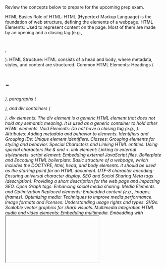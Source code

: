 Review the concepts below to prepare for the upcoming prep exam.

HTML Basics
Role of HTML: HTML (Hypertext Markup Language) is the foundation of web structure, defining the elements of a webpage.
HTML Elements: Used to represent content on the page. Most of them are made by an opening and a closing tag (e.g., <h1></h1>, <p></p>).
HTML Structure: HTML consists of a head and body, where metadata, styles, and content are structured.
Common HTML Elements: Headings (<h1> - <h6>), paragraphs (<p>), and div containers (<div>).
div elements: The div element is a generic HTML element that does not hold any semantic meaning. It is used as a generic container to hold other HTML elements.
Void Elements: Do not have a closing tag (e.g., <img>).
Attributes: Adding metadata and behavior to elements.
Identifiers and Grouping
IDs: Unique element identifiers.
Classes: Grouping elements for styling and behavior.
Special Characters and Linking
HTML entities: Using special characters like &amp; and &lt;.
link element: Linking to external stylesheets.
script element: Embedding external JavaScript files.
Boilerplate and Encoding
HTML boilerplate: Basic structure of a webpage, which includes the DOCTYPE, html, head, and body elements. It should be used as the starting point for an HTML document.
UTF-8 character encoding: Ensuring universal character display.
SEO and Social Sharing
Meta tags (description): Providing a short description for the web page and impacting SEO.
Open Graph tags: Enhancing social media sharing.
Media Elements and Optimization
Replaced elements: Embedded content (e.g., images, iframes).
Optimizing media: Techniques to improve media performance.
Image formats and licenses: Understanding usage rights and types.
SVGs: Scalable vector graphics for sharp visuals.
Multimedia Integration
HTML audio and video elements: Embedding multimedia.
Embedding with <iframe>: Integrating external video content.
Paths and Link Behavior
Target attribute types: Controlling link behavior.
Absolute vs. relative paths: Navigating directories.
Path syntax: Understanding /, ./, ../ for file navigation.
Link states: Managing different link interactions (hover, active).
Importance of Semantic HTML
Structural hierarchy for heading elements: It is important to use the correct heading element to maintain the structural hierarchy of the content. The h1 element is the highest level of heading and the h6 element is the lowest level of heading.
Presentational HTML elements: Elements that define the appearance of content. Ex. the deprecated center, big, and font elements.
Semantic HTML elements: These elements provide meaning to the structure of the content. Examples include:
<header>: Represents introductory content.
<nav>: Contains navigation links.
<article>: Represents self-contained content.
<aside>: Used for sidebars or related content.
<section>: Groups related content within a document.
<footer>: Defines the footer for a section or document.
Semantic HTML Elements
Emphasis (em) element: Marks text that has stress emphasis.
Idiomatic Text (i) element: Used for highlighting alternative voice or mood, idiomatic terms from another language, technical terms, and thoughts.
Strong Importance (strong) element: Marks text that has strong importance.
Bring Attention To (b) element: Used to bring attention to text that is not important for the meaning of the content.
Description List (dl) element: Used to represent a list of term-description groupings.
Description Term (dt) element: Used to represent the term being defined.
Description Details (dd) element: Used to represent the description of the term.
Block Quotation (blockquote) element: Used to represent a section that is quoted from another source.
Inline Quotation (q) element: Used to represent a short inline quotation.
Abbreviation (abbr) element: Used to represent an abbreviation or acronym.
Contact Address (address) element: Used to represent the contact information.
(Date) Time (time) element: Used to represent a date and/or time.
Superscript (sup) element: Used to represent superscript text.
Subscript (sub) element: Used to represent subscript text.
Inline Code (code) element: Used to represent a fragment of computer code.
Unarticulated Annotation (u) element: Used to represent a span of inline text which should be rendered in a way that indicates that it has a non-textual annotation.
Ruby Annotation (ruby) element: Used to represent the text of a ruby annotation.
Strikethrough (s) element: Used to represent content that is no longer accurate or relevant.
HTML Form Elements and Attributes
Tables
HTML tables (<table>): Used for tabular data.
Table components:
<thead>: Groups the table header content.
<tbody>: Groups the main body of table data.
<tfoot>: Groups footer information.
<tr>: Defines table rows.
<th>: Defines header cells.
<td>: Defines standard data cells.
Use <caption> to provide a table description.
Forms
form element: Used to create an HTML form for user input.
action attribute: Defines where to send form data.
method attribute: Determines how form data is sent (GET or POST).
Common Input Types:
text, email, password, radio, checkbox, number, date.
action attribute: used to specify the URL where the form data should be sent.
method attribute: used to specify the HTTP method to use when sending the form data. The most common methods are GET and POST.
<form method="value-goes-here" action="url-goes-here">
  <!-- inputs go inside here -->
</form>
input element: used to create an input field for user input.
type attribute: used to specify the type of input field. Ex. text, email, number, radio, checkbox, etc.
placeholder attribute: used to show a hint to the user to show them what to enter in the input field.
value attribute: used to specify the value of the input. If the input has a button type, the value attribute can be used to set the button text.
size attribute: used to define the number of characters that should be visible as the user types into the input.
min attribute: can be used input types such as number to specify the minimum value allowed in the input field.
max attribute: can be used input types such as number to specify the maximum value allowed in the input field.
minlength attribute: used to specify the minimum number of characters required in an input field.
maxlength attribute: used to specify the maximum number of characters allowed in an input field.
required attribute: used to specify that an input field must be filled out before submitting the form.
disabled attribute: used to specify that an input field should be disabled.
readonly attribute: used to specify that an input field is read-only.
<!-- Text input -->
<input 
  type="text"
  id="name"
  name="name"
  placeholder="e.g. Quincy Larson"
  size="20"
  minlength="5"
  maxlength="30"
  required
/>

<!-- Number input -->
<input 
  type="number"
  id="quantity"
  name="quantity"
  min="2"
  max="10"
  disabled
/>

<!-- Button -->
<input type="button" value="Show Alert" />
label element: used to create a label for an input field.
for attribute: used to specify which input field the label is for.
Implicit form association: inputs can be associated with labels by wrapping the input field inside the label element.
<form action="">
  <label>
    Full Name:
    <input type="text" />
  </label>
</form>
Explicit form association: inputs can be associated with labels by using the for attribute on the label element.
<form action="">
  <label for="email">Email Address: </label>
  <input type="email" id="email" />
</form>
button element: used to create a clickable button. A button can also have a type attribute, which is used to control the behavior of the button when it is activated. Ex. submit, reset, button.
<button type="button">Show Form</button>
<button type="submit">Submit Form</button>
<button type="reset">Reset Form</button>
fieldset element: used to group related inputs together.
legend element: used to add a caption to describe the group of inputs.
<!-- Radio group -->
<fieldset>
  <legend>Was this your first time at our hotel?</legend>

  <label for="yes-option">Yes</label>
  <input id="yes-option" type="radio" name="hotel-stay" />

  <label for="no-option">No</label>
  <input id="no-option" type="radio" name="hotel-stay" />
</fieldset>

<!-- Checkbox group -->
<fieldset>
  <legend>
    Why did you choose to stay at our hotel? (Check all that apply)
  </legend>

  <label for="location">Location</label>
  <input type="checkbox" id="location" name="location" value="location" />

  <label for="price">Price</label>
  <input type="checkbox" id="price" name="price" value="price" />
</fieldset>
Focused state: this is the state of an input field when it is selected by the user.
Working with HTML Table Elements and Attributes
Table element: used to create an HTML table.
Table Head (thead) element: used to group the header content in an HTML table.
Table Row (tr) element: used to create a row in an HTML table.
Table Header (th) element: used to create a header cell in an HTML table.
Table body (tbody) element: used to group the body content in an HTML table.
Table Data Cell (td) element: used to create a data cell in an HTML table.
Table Foot (tfoot) element: used to group the footer content in an HTML table.
caption element: used to add a title of an HTML table.
colspan attribute: used to specify the number of columns a table cell should span.
<table>
  <caption>Exam Grades</caption>

  <thead>
    <tr>
      <th>Last Name</th>
      <th>First Name</th>
      <th>Grade</th>
    </tr>
  </thead>

  <tbody>
    <tr>
      <td>Davis</td>
      <td>Alex</td>
      <td>54</td>
    </tr>

    <tr>
      <td>Doe</td>
      <td>Samantha</td>
      <td>92</td>
    </tr>

    <tr>
      <td>Rodriguez</td>
      <td>Marcus</td>
      <td>88</td>
    </tr>
  </tbody>

  <tfoot>
    <tr>
      <td colspan="2">Average Grade</td>
      <td>78</td>
    </tr>
  </tfoot>
</table>
HTML Tools
HTML validator: A tool that checks the syntax of HTML code to ensure it is valid.
DOM inspector: A tool that allows you to inspect and modify the HTML structure of a web page.
Devtools: A set of web developer tools built directly into the browser that helps you debug, profile, and analyze web pages.
Introduction to Accessibility
Web Content Accessibility Guidelines: The Web Content Accessibility Guidelines (WCAG) are a set of guidelines for making web content more accessible to people with disabilities. The four principles of WCAG are POUR which stands for Perceivable, Operable, Understandable, and Robust.
Assistive Technology for Accessibility
Screen readers: Software programs that read the content of a computer screen out loud. They are used by people who are blind or visually impaired to access the web.
Large text or braille keyboards: Used by people with visual impairments to access the web.
Screen magnifiers: Software programs that enlarge the content of a computer screen. They are used by people with low vision to access the web.
Alternative pointing devices: Used by people with mobility impairments to access the web. This includes devices such as joysticks, trackballs, and touchpads.
Voice recognition: Used by people with mobility impairments to access the web. It allows users to control a computer using their voice.
Accessibility Auditing Tools
Common Accessibility Tools: Google Lighthouse, Wave, IBM Equal Accessibility Checker, and axe DevTools are some of the common accessibility tools used to audit the accessibility of a website.
Accessibility Best Practices
Proper heading level structure: You should use proper heading levels to create a logical structure for your content. This helps assistive technologies understand the content of your website.
Accessibility and Tables: When using tables, you should use the th element to define header cells and the td element to define data cells. This helps assistive technologies understand the structure of the table.
Importance for inputs to have an associated label: You should use the label element to associate labels with form inputs. This helps assistive technologies understand the purpose of the input.
Importance of good alt text: You should use the alt attribute to provide a text alternative for images. This helps assistive technologies understand the content of the image.
Importance of good link text: You should use descriptive link text to help users understand the purpose of the link. This helps assistive technologies understand the purpose of the link.
Best practices for making audio and video content accessible: You should provide captions and transcripts for audio and video content to make it accessible to people with hearing impairments. You should also provide audio descriptions for video content to make it accessible to people with visual impairments.
tabindex attribute: Used to make elements focusable and define the relative order in which they should be navigated using the keyboard. It is important to never use the tabindex attribute with a value greater than 0. Instead, you should either use a value of 0 or -1. For more information, review the prior lecture video on keyboard accessibility.
accesskey attribute: Used to define a keyboard shortcut for an element. This can help users with mobility impairments navigate the website more easily.
WAI-ARIA, Roles, and Attributes
WAI-ARIA: It stands for Web Accessibility Initiative - Accessible Rich Internet Applications. It is a set of attributes that can be added to HTML elements to improve accessibility. It provides additional information to assistive technologies about the purpose and structure of the content.
ARIA roles: A set of predefined roles that can be added to HTML elements to define their purpose. This helps assistive technologies understand the content of the website. Examples include role="tab", role="menu", and role="alert".
aria-label and aria-labelledby attributes: These attributes are used to give an element a programmatic (or accessible) name, which helps assistive technology (such as screen readers) understand the purpose of the element. They are often used when the visual label for an element is an image or symbol rather than text. aria-label allows you to define the name directly in the attribute while aria-labelledby allows you to reference existing text on the page.
aria-hidden attribute: Used to hide an element from assistive technologies such as screen readers. For example, this can be used to hide decorative images that do not provide any meaningful content.
aria-expanded attribute: Used to convey the state of a toggle (or disclosure) feature to screen reader users.
aria-live attribute: Used to indicate that an element's content is important enough to require that any changes to the content should be announced immediately to screen reader users. This can include status messages like updating the number of results returned from a search, or an error message displayed after an unsuccessful form submission.
Common ARIA states: Common ARIA states include aria-haspopup, aria-checked, aria-disabled, and aria-selected. These attributes can be used to indicate the state of an element and help assistive technologies understand the content of the website.
aria-controls attribute: Used to associate an element with another element that it controls. This helps assistive technologies understand the relationship between the elements.
aria-describedby attribute: Used to provide additional information about an element by associating it with another element that contains the information. This helps assistive technologies understand the purpose of the element.
